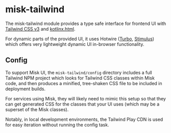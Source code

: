 # misk-tailwind

The misk-tailwind module provides a type safe interface for frontend UI with [Tailwind CSS v3](https://tailwindcss.com/docs/) and [kotlinx.html](https://github.com/Kotlin/kotlinx.html).

For dynamic parts of the provided UI, it uses Hotwire ([Turbo](https://turbo.hotwired.dev/), [Stimulus](https://stimulus.hotwired.dev/)) which offers very lightweight dynamic UI in-browser functionality.


## Config

To support Misk UI, the `misk-tailwind/config` directory includes a full Tailwind NPM project which looks for Tailwind CSS classes within Misk code, and then produces a minified, tree-shaken CSS file to be included in deployment builds.

For services using Misk, they will likely need to mimic this setup so that they can get generated CSS for the classes that your UI uses (which may be a superset of the Misk classes).

Notably, in local development environments, the Tailwind Play CDN is used for easy iteration without running the config task. 
